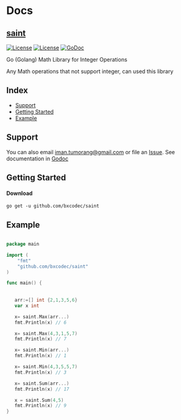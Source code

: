 # Docs 

## [saint](#) 


[![License](https://img.shields.io/badge/status-on%20going-yellowgreen.svg)](#)
[![License](https://img.shields.io/github/license/mashape/apistatus.svg)](https://github.com/bxcodec/saint/blob/master/LICENSE)
[![GoDoc](https://godoc.org/github.com/bxcodec/saint?status.svg)](https://godoc.org/github.com/bxcodec/saint)

Go (Golang) Math Library for Integer Operations

Any Math operations that not support integer, can used this library

## Index

* [Support](#support)
* [Getting Started](#getting-started)	
* [Example](#example)	


## Support


You can also email <iman.tumorang@gmail.com> or file an [Issue](https://github.com/bxcodec/saint/issues/new).
See documentation in [Godoc](https://godoc.org/github.com/bxcodec/saint)




## Getting Started

#### Download

```shell
go get -u github.com/bxcodec/saint
```
## Example

```go

package main

import (
	"fmt"
	"github.com/bxcodec/saint"
)

func main() {
	 	
    
   arr:=[] int {2,1,3,5,6}
   var x int 

   x= saint.Max(arr...) 
   fmt.Println(x) // 6

   x= saint.Max(4,3,1,5,7) 
   fmt.Println(x) // 7

   x= saint.Min(arr...) 
   fmt.Println(x) // 1

   x= saint.Min(4,3,5,5,7) 
   fmt.Println(x) // 3

   x= saint.Sum(arr...) 
   fmt.Println(x) // 17

   x = saint.Sum(4,5)
   fmt.Println(x) // 9
}


```